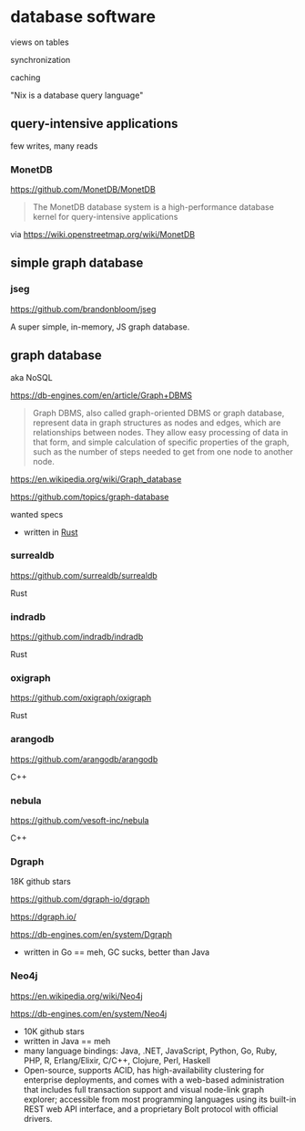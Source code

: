 # database software

views on tables

synchronization

caching

"Nix is a database query language"

## query-intensive applications

few writes, many reads

### MonetDB

https://github.com/MonetDB/MonetDB

> The MonetDB database system is a high-performance database kernel for query-intensive applications

via https://wiki.openstreetmap.org/wiki/MonetDB

## simple graph database

### jseg

https://github.com/brandonbloom/jseg

A super simple, in-memory, JS graph database.

## graph database

aka NoSQL

https://db-engines.com/en/article/Graph+DBMS

> Graph DBMS, also called graph-oriented DBMS or graph database, represent data in graph structures as nodes and edges, which are relationships between nodes. They allow easy processing of data in that form, and simple calculation of specific properties of the graph, such as the number of steps needed to get from one node to another node.

https://en.wikipedia.org/wiki/Graph_database

https://github.com/topics/graph-database

wanted specs

* written in [Rust](https://github.com/topics/graph-database?l=rust)

### surrealdb

https://github.com/surrealdb/surrealdb

Rust

### indradb

https://github.com/indradb/indradb

Rust

### oxigraph

https://github.com/oxigraph/oxigraph

Rust

### arangodb

https://github.com/arangodb/arangodb

C++

### nebula

https://github.com/vesoft-inc/nebula

C++

### Dgraph

18K github stars

https://github.com/dgraph-io/dgraph

https://dgraph.io/

https://db-engines.com/en/system/Dgraph

* written in Go == meh, GC sucks, better than Java

### Neo4j

https://en.wikipedia.org/wiki/Neo4j

https://db-engines.com/en/system/Neo4j

* 10K github stars
* written in Java == meh
* many language bindings: Java, .NET, JavaScript, Python, Go, Ruby, PHP, R, Erlang/Elixir, C/C++, Clojure, Perl, Haskell
* Open-source, supports ACID, has high-availability clustering for enterprise deployments, and comes with a web-based administration that includes full transaction support and visual node-link graph explorer; accessible from most programming languages using its built-in REST web API interface, and a proprietary Bolt protocol with official drivers.
